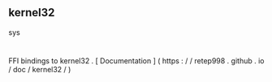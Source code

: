 #
kernel32
-
sys
#
FFI
bindings
to
kernel32
.
[
Documentation
]
(
https
:
/
/
retep998
.
github
.
io
/
doc
/
kernel32
/
)
